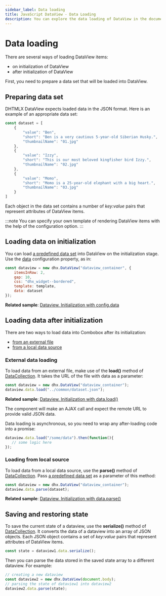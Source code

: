 ```yaml
---
sidebar_label: Data loading
title: JavaScript DataView - Data Loading 
description: You can explore the data loading of DataView in the documentation of the DHTMLX JavaScript UI library. Browse developer guides and API reference, try out code examples and live demos, and download a free 30-day evaluation version of DHTMLX Suite.
---
```


# Data loading

There are several ways of loading DataView items:

- on initialization of DataView
- after initialization of DataView

First, you need to prepare a data set that will be loaded into DataView.

## Preparing data set

DHTMLX DataView expects loaded data in the JSON format. Here is an example of an appropriate data set:

~~~js
const dataset = [
  	{
        "value": "Ben",
        "short": "Ben is a very cautious 5-year-old Siberian Husky.",
        "thumbnailName": "01.jpg"
    },
    {
        "value": "Izzy",
        "short": "This is our most beloved kingfisher bird Izzy.",
        "thumbnailName": "02.jpg"
    },
    {
        "value": "Momo",
        "short": "Momo is a 25-year-old elephant with a big heart.",
        "thumbnailName": "03.jpg"
    }
]
~~~

Each object in the data set contains a number of *key:value* pairs that represent attributes of DataView items. 

:::note
You can specify your own template of rendering DataView items with the help of the [](dataview/api/dataview_template_config.md) configuration option.
:::

## Loading data on initialization

You can load [a predefined data set](#preparing-data-set) into DataView on the initialization stage. Use the [data](dataview/api/dataview_data_config.md) configuration property, as in:

~~~js
const dataview = new dhx.DataView("dataview_container", {
    itemsInRow: 2,
    gap: 10,
    css: "dhx_widget--bordered",
    template: template,
    data: dataset
});
~~~

**Related sample**: [Dataview. Initialization with config.data](https://snippet.dhtmlx.com/s547z4xr)

## Loading data after initialization

There are two ways to load data into Combobox after its initialization:

- [from an external file](#external-data-loading)
- [from a local data source](#loading-from-local-source)

### External data loading

To load data from an external file, make use of the **load()** method of [DataCollection](data_collection.md). It takes the URL of the file with data as a parameter:

~~~js
const dataview = new dhx.DataView("dataview_container");
dataview.data.load("../common/dataset.json");
~~~

**Related sample**: [Dataview. Initialization with data.load()](https://snippet.dhtmlx.com/7rjmp5ol)

The component will make an AJAX call and expect the remote URL to provide valid JSON data.

Data loading is asynchronous, so you need to wrap any after-loading code into a promise:

~~~js
dataview.data.load("/some/data").then(function(){
   // some logic here
});
~~~

### Loading from local source

To load data from a local data source, use the **parse()** method of [DataCollection](data_collection.md). Pass [a predefined data set](#preparing-data-set) as a parameter of this method:

~~~js
const dataview = new dhx.DataView("dataview_container");
dataview.data.parse(dataset);
~~~

**Related sample**: [Dataview. Initialization with data.parse()](https://snippet.dhtmlx.com/shhsmgrq)

## Saving and restoring state

To save the current state of a dataview, use the **serialize()** method of [DataCollection](data_collection.md). It converts the data of a dataview into an array of JSON objects. 
Each JSON object contains a set of *key:value* pairs that represent attributes of DataView items.

~~~js
const state = dataview1.data.serialize();
~~~

Then you can parse the data stored in the saved state array to a different dataview. For example:

~~~js
// creating a new dataview
const dataview2 = new dhx.DataView(document.body);
// parsing the state of dataview1 into dataview2
dataview2.data.parse(state);
~~~
